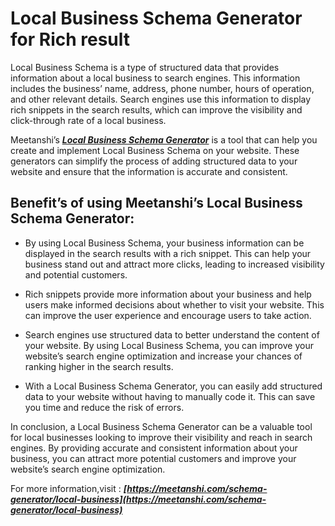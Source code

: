 # Local Business Schema Generator for Rich result

Local Business Schema is a type of structured data that provides information about a local business to search engines. This information includes the business’ name, address, phone number, hours of operation, and other relevant details. Search engines use this information to display rich snippets in the search results, which can improve the visibility and click-through rate of a local business.

Meetanshi’s ***[Local Business Schema Generator](https://meetanshi.com/schema-generator/local-business)*** is a tool that can help you create and implement Local Business Schema on your website. These generators can simplify the process of adding structured data to your website and ensure that the information is accurate and consistent.

## Benefit’s of using Meetanshi’s Local Business Schema Generator:

*  By using Local Business Schema, your business information can be displayed in the search results with a rich snippet. This can help your business stand out and attract more clicks, leading to increased visibility and potential customers.

* Rich snippets provide more information about your business and help users make informed decisions about whether to visit your website. This can improve the user experience and encourage users to take action.

* Search engines use structured data to better understand the content of your website. By using Local Business Schema, you can improve your website’s search engine optimization and increase your chances of ranking higher in the search results.

* With a Local Business Schema Generator, you can easily add structured data to your website without having to manually code it. This can save you time and reduce the risk of errors.

In conclusion, a Local Business Schema Generator can be a valuable tool for local businesses looking to improve their visibility and reach in search engines. By providing accurate and consistent information about your business, you can attract more potential customers and improve your website’s search engine optimization.

For more information,visit : ***[https://meetanshi.com/schema-generator/local-business](https://meetanshi.com/schema-generator/local-business)***

